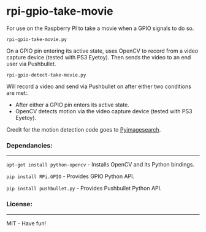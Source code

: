 # rpi-gpio-take-movie

For use on the Raspberry PI to take a movie when a GPIO signals to do so.


`rpi-gpio-take-movie.py`


On a GPIO pin entering its active state, uses OpenCV to record from a video capture device (tested with PS3 Eyetoy).
Then sends the video to an end user via Pushbullet.

`rpi-gpio-detect-take-movie.py`


Will record a video and send via Pushbullet on after either two conditions are met:.
- After either a GPIO pin enters its active state.
- OpenCV detects motion via the video capture device (tested with PS3 Eyetoy).

Credit for the motion detection code goes to [Pyimagesearch](http://www.pyimagesearch.com/2015/05/25/basic-motion-detection-and-tracking-with-python-and-opencv/).


### Dependancies:
-------------------------

`apt-get install python-opencv` - Installs OpenCV and its Python bindings.

`pip install RPi.GPIO` - Provides GPIO Python API.

`pip install pushbullet.py` - Provides Pushbullet Python API.


### License:
-------------------------

MIT - Have fun!
